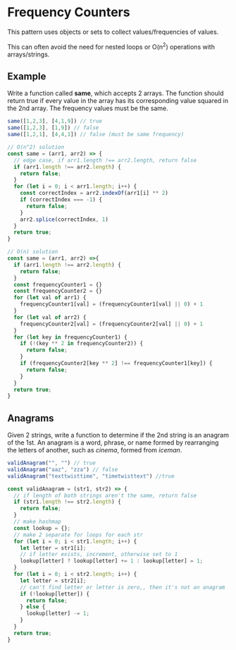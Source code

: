 # Frequency Counters

This pattern uses objects or sets to collect values/frequencies of values.

This can often avoid the need for nested loops or O(n<sup>2</sup>) operations with arrays/strings.

## Example

Write a function called **same**, which accepts 2 arrays. The function should return true if every value in the array has its corresponding value squared in the 2nd array. The frequency values must be the same.

```js
same([1,2,3], [4,1,9]) // true
same([1,2,3], [1,9]) // false
same([1,2,1], [4,4,1]) // false (must be same frequency)
```

```js
// O(n^2) solution
const same = (arr1, arr2) => {
  // edge case, if arr1.length !== arr2.length, return false
  if (arr1.length !== arr2.length) {
    return false;
  }
  for (let i = 0; i < arr1.length; i++) {
    const correctIndex = arr2.indexOf(arr1[i] ** 2)
    if (correctIndex === -1) {
      return false;
    }
    arr2.splice(correctIndex, 1)
  }
  return true;
}
```

```js
// O(n) solution
const same = (arr1, arr2) =>{ 
  if (arr1.length !== arr2.length) {
    return false;
  }
  const frequencyCounter1 = {}
  const frequencyCounter2 = {}
  for (let val of arr1) {
    frequencyCounter1[val] = (frequencyCounter1[val] || 0) + 1
  }
  for (let val of arr2) {
    frequencyCounter2[val] = (frequencyCounter2[val] || 0) + 1
  }
  for (let key in frequencyCounter1) {
    if (!(key ** 2 in frequencyCounter2)) {
      return false;
    }
    if (frequencyCounter2[key ** 2] !== frequencyCounter1[key]) {
      return false;
    }
  }
  return true;
}
```

## Anagrams

Given 2 strings, write a function to determine if the 2nd string is an anagram of the 1st. An anagram is a word, phrase, or name formed by rearranging the letters of another, such as *cinema*, formed from *iceman*.

```js
validAnagram("", "") // true
validAnagram("aaz", "zza") // false
validAnagram("texttwisttime", "timetwisttext") //true
```

```js
const validAnagram = (str1, str2) => {
  // if length of both strings aren't the same, return false
  if (str1.length !== str2.length) {
    return false;
  }
  // make hashmap
  const lookup = {};
  // make 2 separate for loops for each str
  for (let i = 0; i < str1.length; i++) {
    let letter = str1[i];
    // if letter exists, increment, otherwise set to 1
    lookup[letter] ? lookup[letter] += 1 : lookup[letter] = 1;
  }
  for (let i = 0; i < str2.length; i++) {
    let letter = str2[i];
    // can't find letter or letter is zero,, then it's not an anagram
    if (!lookup[letter]) {
      return false;
    } else {
      lookup[letter] -= 1;
    }
  }
  return true;
}
```